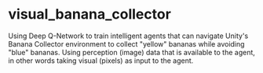 # visual_banana_collector
Using Deep Q-Network to train intelligent agents that can navigate Unity's Banana Collector environment to collect "yellow" bananas while avoiding "blue" bananas. Using perception (image) data that is available to the agent, in other words taking visual (pixels) as input to the agent.
